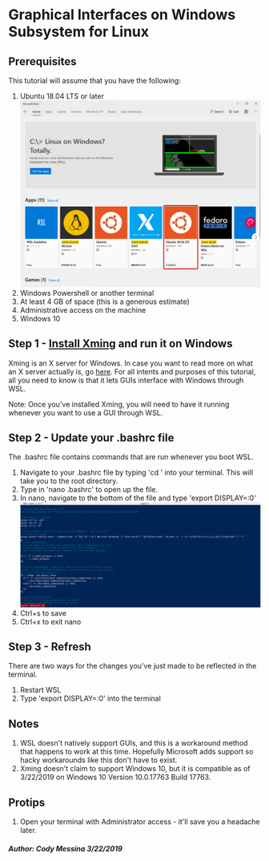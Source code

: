 # Graphical Interfaces on Windows Subsystem for Linux

## Prerequisites

This tutorial will assume that you have the following:

1. Ubuntu 18.04 LTS or later
![wsl](images/microsoft_store_ubuntu.png)
2. Windows Powershell or another terminal
3. At least 4 GB of space (this is a generous estimate)
4. Administrative access on the machine
5. Windows 10

## Step 1 - [Install Xming](https://sourceforge.net/projects/xming/) and run it on Windows

Xming is an X server for Windows. In case you want to read more on what an X server actually is, go [here](http://www.linfo.org/x_server.html). For all intents and purposes of this tutorial, all you need to know is that it lets GUIs interface with Windows through WSL.

Note: Once you've installed Xming, you will need to have it running whenever you want to use a GUI through WSL.

## Step 2 - Update your .bashrc file

The .bashrc file contains commands that are run whenever you boot WSL. 

1. Navigate to your .bashrc file by typing 'cd ' into your terminal. This will take you to the root directory.
2. Type in 'nano .bashrc' to open up the file.
3. In nano, navigate to the bottom of the file and type 'export DISPLAY=:0'
![bashrc](images/bashrc.png)
4. Ctrl+s to save
5. Ctrl+x to exit nano

## Step 3 - Refresh

There are two ways for the changes you've just made to be reflected in the terminal.

1. Restart WSL
2. Type 'export DISPLAY=:0' into the terminal

## Notes

1. WSL doesn't natively support GUIs, and this is a workaround method that happens to work at this time. Hopefully Microsoft adds support so hacky workarounds like this don't have to exist.
2. Xming doesn't claim to support Windows 10, but it is compatible as of 3/22/2019 on Windows 10 Version 10.0.17763 Build 17763.


## Protips

1. Open your terminal with Administrator access - it'll save you a headache later.

##### Author: Cody Messina 3/22/2019